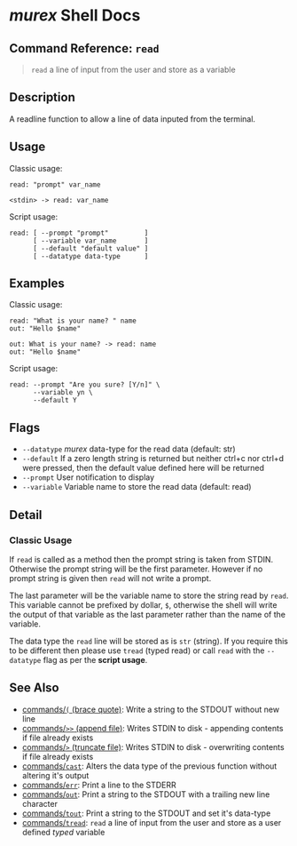 # _murex_ Shell Docs

## Command Reference: `read`

> `read` a line of input from the user and store as a variable

## Description

A readline function to allow a line of data inputed from the terminal.

## Usage

Classic usage:

    read: "prompt" var_name
    
    <stdin> -> read: var_name
    
Script usage:

    read: [ --prompt "prompt"         ]
          [ --variable var_name       ]
          [ --default "default value" ]
          [ --datatype data-type      ]

## Examples

Classic usage:

    read: "What is your name? " name
    out: "Hello $name"
    
    out: What is your name? -> read: name
    out: "Hello $name"
    
Script usage:

    read: --prompt "Are you sure? [Y/n]" \
          --variable yn \
          --default Y

## Flags

* `--datatype`
    _murex_ data-type for the read data (default: str)
* `--default`
    If a zero length string is returned but neither ctrl+c nor ctrl+d were pressed, then the default value defined here will be returned
* `--prompt`
    User notification to display
* `--variable`
    Variable name to store the read data (default: read)

## Detail

### Classic Usage

If `read` is called as a method then the prompt string is taken from STDIN.
Otherwise the prompt string will be the first parameter. However if no prompt
string is given then `read` will not write a prompt.

The last parameter will be the variable name to store the string read by `read`.
This variable cannot be prefixed by dollar, `$`, otherwise the shell will write
the output of that variable as the last parameter rather than the name of the
variable.

The data type the `read` line will be stored as is `str` (string). If you
require this to be different then please use `tread` (typed read) or call `read`
with the `--datatype` flag as per the **script usage**.

## See Also

* [commands/`(` (brace quote)](../commands/brace-quote.md):
  Write a string to the STDOUT without new line
* [commands/`>>` (append file)](../commands/greater-than-greater-than.md):
  Writes STDIN to disk - appending contents if file already exists
* [commands/`>` (truncate file)](../commands/greater-than.md):
  Writes STDIN to disk - overwriting contents if file already exists
* [commands/`cast`](../commands/cast.md):
  Alters the data type of the previous function without altering it's output
* [commands/`err`](../commands/err.md):
  Print a line to the STDERR
* [commands/`out`](../commands/out.md):
  Print a string to the STDOUT with a trailing new line character
* [commands/`tout`](../commands/tout.md):
  Print a string to the STDOUT and set it's data-type
* [commands/`tread`](../commands/tread.md):
  `read` a line of input from the user and store as a user defined *typed* variable
